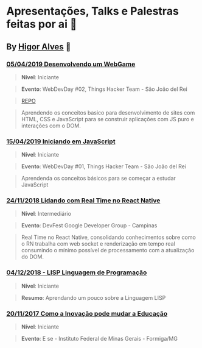# Apresentações, Talks e Palestras feitas por ai :metal:
## By [Higor Alves](https://github.com/HigorAlves) :unicorn:

### [05/04/2019 Desenvolvendo um WebGame](https://github.com/HigorAlves/-presentations/tree/master/Desenvolvimento_webGame)
>**Nível**: Iniciante

>**Evento**: WebDevDay #02, Things Hacker Team - São João del Rei

>[REPO](https://github.com/THTBrasil/rock-paper-scissors-)

>Aprendendo os conceitos basico para desenvolvimento de sites com HTML, CSS e JavaScript para se construir aplicações com JS puro e interações com o DOM.

### [15/04/2019 Iniciando em JavaScript](https://github.com/HigorAlves/-presentations/tree/master/Iniciando_em_Javascript_15:03:2019)
>**Nível**: Iniciante

>**Evento**: WebDevDay #01, Things Hacker Team - São João del Rei

>Aprendenda os conceitos básicos para se começar a estudar JavaScript

### [24/11/2018 Lidando com Real Time no React Native](https://github.com/HigorAlves/-presentations/tree/master/Lidando_com_Real_Time_React_Native_24:11:2018)
> **Nível**: Intermediário

> **Evento**: DevFest Google Developer Group - Campinas 

> Real Time no React Native, consolidando conhecimentos sobre como o RN trabalha com web socket e renderização em tempo real consumindo o mínimo possível de processamento com a atualização do DOM.

### [04/12/2018 - LISP Linguagem de Programação](https://github.com/HigorAlves/-presentations/tree/master/LISP_Linguagem_dde_Programa%C3%A7%C3%A3o_04:12:2018)
>**Nível**: Iniciante

> **Resumo**: Aprendando um pouco sobre a Linguagem LISP

### [20/11/2017 Como a Inovação pode mudar a Educação](https://github.com/HigorAlves/-presentations/tree/master/Como_inovacao_pode_mudar_educacao_20:11:2017)
> **Nível**: Iniciante

> **Evento**: E se - Instituto Federal de Minas Gerais - Formiga/MG

